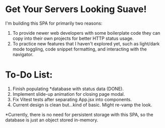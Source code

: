 # Get Your Servers Looking Suave!

I'm building this SPA for primarily two reasons:
1. To provide newer web developers with some boilerplate code they can copy into their own projects for better HTTP status usage.
2. To practice new features that I haven't explored yet, such as light/dark mode toggling, code snippet formatting, and interacting with the navigator.

# To-Do List:
1. Finish populating *database with status data (DONE).
2. Implement slide-up animation for closing page modal.
3. Fix Vitest tests after separating App.jsx into components.
4. Current design is clean but...kind of basic. Might re-vamp the look.

*Currently, there is no need for persistent storage with this SPA, so the database is just an object stored in-memory.